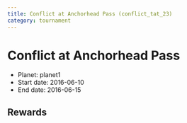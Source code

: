```yaml
---
title: Conflict at Anchorhead Pass (conflict_tat_23)
category: tournament
---
```

# Conflict at Anchorhead Pass

  * Planet: planet1
  * Start date: 2016-06-10
  * End date: 2016-06-15

## Rewards

